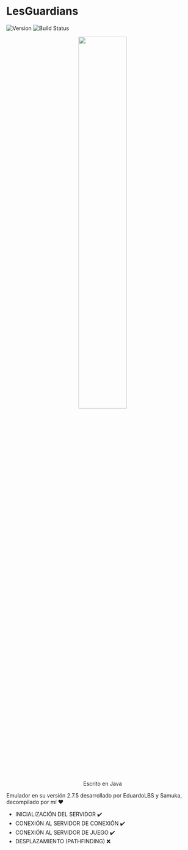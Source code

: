 # LesGuardians
![Version](https://img.shields.io/badge/Version-2.7.5-green.svg) ![Build Status](https://img.shields.io/badge/build-WIP-green.svg)

<p align="center"><img src="https://i.imgur.com/SubpjnI.png" width="50%"><br>Escrito en Java</p>

Emulador en su versión 2.7.5 desarrollado por EduardoLBS y Samuka, decompilado por mí ❤️

- INICIALIZACIÓN DEL SERVIDOR ✔️
- CONEXIÓN AL SERVIDOR DE CONEXIÓN ✔️
- CONEXIÓN AL SERVIDOR DE JUEGO ✔️
- DESPLAZAMIENTO (PATHFINDING) ❌


